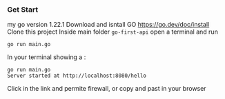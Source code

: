 ### Get Start
my go version 1.22.1
Download and isntall GO https://go.dev/doc/install  
Clone this project
Inside main folder ```go-first-api``` open a terminal and run 
```shell
go run main.go
```  
In your terminal showing a :  
```shell
go run main.go
Server started at http://localhost:8080/hello
```  
Click in the link and permite firewall, or   copy and past in your browser